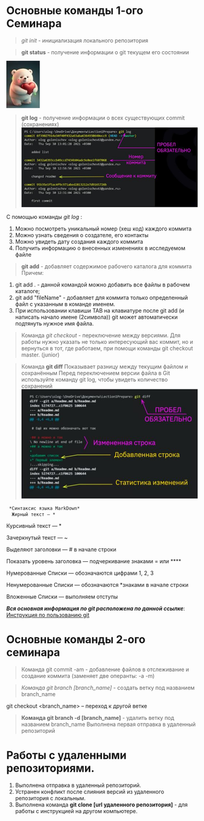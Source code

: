 # Основные команды 1-ого Семинара
>*git init* - инициализация локального репозитория

> **git status** - получение информации о git текущем его состоянии

![Иллюстрация к проекту](pic.jpg)
> __git log__ - получение информации о всех существующих commit (сохранениях)
![Иллюстрация GitLog](gitlog.jpg)

С помощью команды *git log* :
1. Можно посмотреть уникальный номер (хеш код) каждого коммита
2. Можно узнать сведения о создателе, его контакты
3. Можно увидеть дату создания каждого коммита
4. Получить информацию о внесенных изменениях в исследуемом файле
> **__git add__** - добавляет содержимое рабочего каталога для коммита
Причем:
1. git add . - данной командой можно добавить все файлы в рабочем каталоге;
2. git add "fileName" - добавляет для коммита только определенный файл с указанным в команде именем.
3. При использовании клавиши TAB на клавиатуре после git add (и написать начало имене (2символа)) git может автоматически подтянуть нужное имя файла.
 > Команда *git checkout* - переключение между версиями.
Для работы нужно указать не только интересующий вас коммит, но и вернуться 
в тот, где работаем, при помощи команды 
git checkout master. (junior)

> Команда __git diff__
Показывает разницу между текущим файлом и сохранённым
Перед переключением версии файла в Git используйте команду git log, чтобы увидеть
количество сохранений
![Иллюстрация git diff](gitdiff.JPG)

     *Синтаксис языка MarkDown*
      Жирный текст — *
 Курсивный текст — *

 Зачеркнутый текст — ~
 
 Выделяют заголовки — # в начале строки

Показать уровень заголовка —
подчеркивание знаками = или ****

Нумерованные Списки — обозначаются цифрами 1, 2, 3
 
 Ненумерованные Списки — обозначаются *знаками в начале строки
 
 Вложенные Списки — выполняем отступы
  
  __*Вся основная информация по git расположена по данной ссылке*__:
[Инструкция по пользованию git](https://habr.com/ru/articles/541258/)

# Основные команды 2-ого семинара

> Команда git commit -am - добавление файлов в отслеживание и создание коммита (заменяет две операнты: -a -m)

> *Команда git branch [branch_name]* - создать ветку под названием branch_name

git checkout <branch_name> – переход к другой ветке
> **Команда git branch -d [branch_name]** - удалить ветку под названием branch_name
> Выполнена первая отправка в удаленный репозиторий

# Работы с удаленными репозиториями.

1. Выполнена отправка в удаленный репозиторий.
2. Устранен конфликт после слияния версий из удаленного репозитория с локальным.
3. Выполнена команда **git clone [url удаленного репозитория]** - для работы с инструкцией на другом компьютере.

